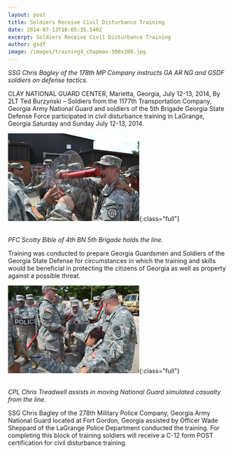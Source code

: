 ```yaml
---
layout: post
title: Soldiers Receive Civil Disturbance Training
date: 2014-07-13T16:05:35.540Z
excerpt: Soldiers Receive Civil Disturbance Training
author: gsdf
image: /images/training4_chapman-300x200.jpg
---
```

*SSG Chris Bagley of the 178th MP Company instructs GA AR NG and GSDF soldiers on defense tactics.*

CLAY NATIONAL GUARD CENTER, Marietta, Georgia, July 12-13, 2014, By 2LT Ted Burzynski – Soldiers from the 1177th Transportation Company, Georgia Army National Guard and soldiers of the 5th Brigade Georgia State Defense Force participated in civil disturbance training in LaGrange, Georgia Saturday and Sunday July 12-13, 2014.

![PFC Scotty Bible of 4th BN 5th Brigade Holds the line.](/images/training27_chapman-300x200.jpg){:class="full"}

\
*PFC Scotty Bible of 4th BN 5th Brigade holds the line.*

Training was conducted to prepare Georgia Guardsmen and Soldiers of the Georgia State Defense for circumstances in which the training and skills would be beneficial in protecting the citizens of Georgia as well as property against a possible threat.

![CPL Chris Treadwell assists in moving National Guard simulated casualty from the line.](/images/training24_chapman-300x200.jpg){:class="full"}

\
*CPL Chris Treadwell assists in moving National Guard simulated casualty from the line.*

SSG Chris Bagley of the 278th Military Police Company, Georgia Army National Guard located at Fort Gordon, Georgia assisted by Officer Wade Sheppard of the LaGrange Police Department conducted the training. For completing this block of training soldiers will receive a C-12 form POST certification for civil disturbance training.
